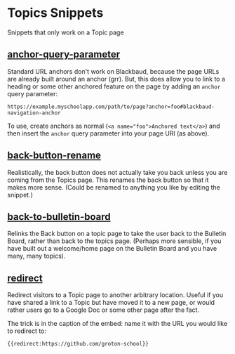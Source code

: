 # Topics Snippets

Snippets that only work on a Topic page

## [anchor-query-parameter](./anchor-query-parameter.html)

Standard URL anchors don't work on Blackbaud, because the page URLs are already built around an anchor (grr). But, this does allow you to link to a heading or some other anchored feature on the page by adding an `anchor` query parameter:

```
https://example.myschoolapp.com/path/to/page?anchor=foo#blackbaud-navigation-anchor
```

To use, create anchors as normal (`<a name="foo">Anchored text</a>`) and then insert the `anchor` query parameter into your page URl (as above).

## [back-button-rename](./back-button-rename.html)

Realistically, the back button does not actually take you back unless you are coming from the Topics page. This renames the back button so that it makes more sense. (Could be renamed to anything you like by editing the snippet.)

## [back-to-bulletin-board](./back-to-bulletin-board.html)

Relinks the Back button on a topic page to take the user back to the Bulletin Board, rather than back to the topics page. (Perhaps more sensible, if you have built out a welcome/home page on the Bulletin Board and you have many, many topics).

## [redirect](./redirect.html)

Redirect visitors to a Topic page to another arbitrary location. Useful if you have shared a link to a Topic but have moved it to a new page, or would rather users go to a Google Doc or some other page after the fact.

The trick is in the caption of the embed: name it with the URL you would like to redirect to:

```
{{redirect:https://github.com/groton-school}}
```
